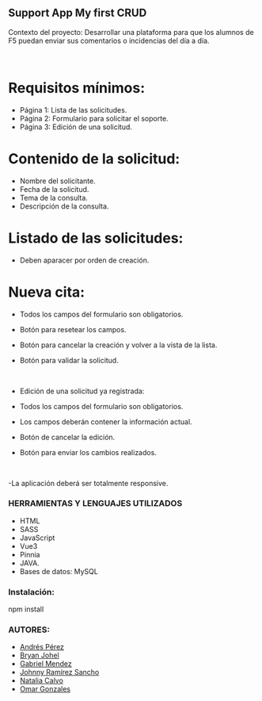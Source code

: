 ## Support App My first CRUD

Contexto del proyecto:
Desarrollar una plataforma para que los alumnos de F5 puedan enviar sus comentarios o incidencias del día a día.

​

# Requisitos mínimos:

- Página 1: Lista de las solicitudes.
- Página 2: Formulario para solicitar el soporte.
- Página 3: Edición de una solicitud.
​

# Contenido de la solicitud:

- Nombre del solicitante.
- Fecha de la solicitud.
- Tema de la consulta.
- Descripción de la consulta.
​
 
# Listado de las solicitudes:

- Deben aparacer por orden de creación.
​

# Nueva cita:

- Todos los campos del formulario son obligatorios.

- Botón para resetear los campos.

- Botón para cancelar la creación y volver a la vista de la lista.

- Botón para validar la solicitud.

​

- Edición de una solicitud ya registrada:

- Todos los campos del formulario son obligatorios.

- Los campos deberán contener la información actual.

- Botón de cancelar la edición.

- Botón para enviar los cambios realizados.

​

-La aplicación deberá ser totalmente responsive.


### HERRAMIENTAS Y LENGUAJES UTILIZADOS

- HTML
- SASS
- JavaScript
- Vue3
- Pinnia
- JAVA.
- Bases de datos: MySQL
 
### Instalación:
 npm install
 

 
 
### AUTORES:

- [Andrés Pérez](https://github.com/Andrespz07) 
- [Bryan Johel](https://github.com/BryanJPJ)
- [Gabriel Mendez](https://github.com/GabriMF)
- [Johnny Ramírez Sancho](https://github.com/JohnnyRamirezSancho)
- [Natalia Calvo](https://github.com/NataliaCalvo)
- [Omar Gonzales](https://github.com/Omargf16)



